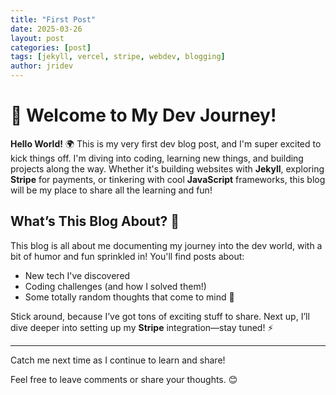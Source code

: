 ```yaml
---
title: "First Post"
date: 2025-03-26
layout: post
categories: [post]
tags: [jekyll, vercel, stripe, webdev, blogging]
author: jridev
---
```



# 🚀 Welcome to My Dev Journey!

**Hello World!** 🌍 This is my very first dev blog post, and I'm super excited to kick things off. I'm diving into coding, learning new things, and building projects along the way. Whether it's building websites with **Jekyll**, exploring **Stripe** for payments, or tinkering with cool **JavaScript** frameworks, this blog will be my place to share all the learning and fun!

## What’s This Blog About? 🤔

This blog is all about me documenting my journey into the dev world, with a bit of humor and fun sprinkled in! You'll find posts about:

- New tech I've discovered
- Coding challenges (and how I solved them!)
- Some totally random thoughts that come to mind 💭

Stick around, because I’ve got tons of exciting stuff to share. Next up, I’ll dive deeper into setting up my **Stripe** integration—stay tuned! ⚡️

---

Catch me next time as I continue to learn and share!

Feel free to leave comments or share your thoughts. 😊

